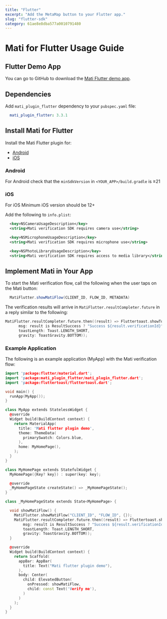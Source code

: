 ```yaml
---
title: "Flutter"
excerpt: "Add the MetaMap button to your Flutter app."
slug: "flutter-sdk"
category: 61ae8e8dba577a0010791480
---
```


# Mati for Flutter Usage Guide


## Flutter Demo App

You can go to GitHub to download the [Mati Flutter demo app](https://github.com/GetMati/mati-mobile-examples/tree/main/flutterDemoApp).

## Dependencies


Add `mati_plugin_flutter` dependency to your `pubspec.yaml` file:

```yaml
  mati_plugin_flutter: 3.3.1
```

## Install Mati for Flutter

Install the Mati Flutter plugin for:
* [Android](#android)
* [iOS](#ios)

### Android

For Android check that the `minSdkVersion` in `<YOUR_APP>/build.gradle` is &#8805;21

### iOS

For iOS Minimum iOS version should be 12+

Add the following to `info.plist`:

```xml
  <key>NSCameraUsageDescription</key>
  <string>Mati verification SDK requires camera use</string>

  <key>NSMicrophoneUsageDescription</key>
  <string>Mati verification SDK requires microphone use</string>

  <key>NSPhotoLibraryUsageDescription</key>
  <string>Mati verification SDK requires access to media library</string>
```

## Implement Mati in Your App

To start the Mati verification flow, call the following when the user taps on the Mati button:

```java
  MatiFlutter.showMatiFlow(CLIENT_ID, FLOW_ID, METADATA)
```


The verification results will arrive in `MatiFlutter.resultCompleter.future` in a reply similar to the following:

```c++
MatiFlutter.resultCompleter.future.then((result) => Fluttertoast.showToast(
      msg: result is ResultSuccess ? "Success ${result.verificationId}" : "Cancelled",
      toastLength: Toast.LENGTH_SHORT,
      gravity: ToastGravity.BOTTOM));
```

### Example Application

The following is an example application (MyApp) with the Mati verification flow:

```c++
import 'package:flutter/material.dart';
import 'package:mati_plugin_flutter/mati_plugin_flutter.dart';
import 'package:fluttertoast/fluttertoast.dart';

void main() {
  runApp(MyApp());
}

class MyApp extends StatelessWidget {
  @override
  Widget build(BuildContext context) {
    return MaterialApp(
      title: 'Mati flutter plugin demo',
      theme: ThemeData(
        primarySwatch: Colors.blue,
      ),
      home: MyHomePage(),
    );
  }
}

class MyHomePage extends StatefulWidget {
  MyHomePage({Key? key}) : super(key: key);

  @override
  _MyHomePageState createState() => _MyHomePageState();
}

class _MyHomePageState extends State<MyHomePage> {

  void showMatiFlow() {
    MatiFlutter.showMatiFlow("CLIENT_ID", "FLOW_ID", {});
    MatiFlutter.resultCompleter.future.then((result) => Fluttertoast.showToast(
        msg: result is ResultSuccess ? "Success ${result.verificationId}" : "Cancelled",
        toastLength: Toast.LENGTH_SHORT,
        gravity: ToastGravity.BOTTOM));
  }

  @override
  Widget build(BuildContext context) {
    return Scaffold(
      appBar: AppBar(
        title: Text("Mati flutter plugin demo"),
      ),
      body: Center(
        child: ElevatedButton(
          onPressed: showMatiFlow,
          child: const Text('Verify me'),
        )
      )
    );
  }
}
```
